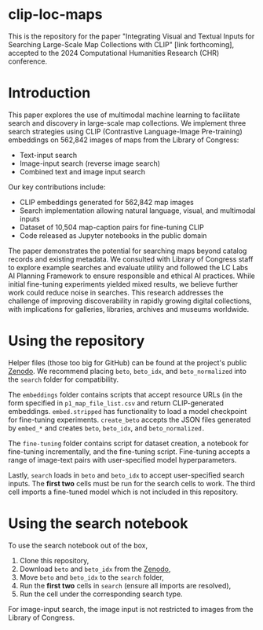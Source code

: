 # clip-loc-maps
This is the repository for the paper "Integrating Visual and Textual Inputs for Searching Large-Scale Map Collections with CLIP" [link forthcoming], accepted to the 2024 Computational Humanities Research (CHR) conference.

# Introduction
This paper explores the use of multimodal machine learning to facilitate search and discovery in large-scale map collections. We implement three search strategies using CLIP (Contrastive Language-Image Pre-training) embeddings on 562,842 images of maps from the Library of Congress:

- Text-input search
- Image-input search (reverse image search)
- Combined text and image input search

Our key contributions include:

- CLIP embeddings generated for 562,842 map images
- Search implementation allowing natural language, visual, and multimodal inputs
- Dataset of 10,504 map-caption pairs for fine-tuning CLIP
- Code released as Jupyter notebooks in the public domain

The paper demonstrates the potential for searching maps beyond catalog records and existing metadata. We consulted with Library of Congress staff to explore example searches and evaluate utility and followed the LC Labs AI Planning Framework to ensure responsible and ethical AI practices.
While initial fine-tuning experiments yielded mixed results, we believe further work could reduce noise in searches. 
This research addresses the challenge of improving discoverability in rapidly growing digital collections, with implications for galleries, libraries, archives and museums worldwide.

# Using the repository

Helper files (those too big for GitHub) can be found at the project's public [Zenodo](https://zenodo.org/records/11538437?preview=1&token=eyJhbGciOiJIUzUxMiJ9.eyJpZCI6IjFmOTY0ZTkxLTI4MTMtNDcwZS1iZDlkLTE3MzI0N2UwZjBhOSIsImRhdGEiOnt9LCJyYW5kb20iOiJmY2I1ZDhiMTdiZjdhZGQ4NGExZmYwYTU0ZWQ5NWEwYyJ9.0UTJ1hiE82QAINiushqIYy5YVmT5Af40XCVJxEc63Eppapa5SK1L_kuGkYx4f_OBQoZ5MHdY2Z27QDyCPXYrbQ). We recommend placing `beto`, `beto_idx`, and `beto_normalized` into the `search` folder for compatibility.

The `embeddings` folder contains scripts that accept resource URLs (in the form specified in `p1_map_file_list.csv` and return CLIP-generated embeddings. `embed.stripped` has functionality to load a model checkpoint for fine-tuning experiments. `create_beto` accepts the JSON files generated by `embed_*` and creates `beto`, `beto_idx`, and `beto_normalized.`

The `fine-tuning` folder contains script for dataset creation, a notebook for fine-tuning incrementally, and the fine-tuning script. Fine-tuning accepts a range of image-text pairs with user-specified model hyperparameters.

Lastly, `search` loads in `beto` and `beto_idx` to accept user-specified search inputs. The **first two** cells must be run for the search cells to work. The third cell imports a fine-tuned model which is not included in this repository.

# Using the search notebook

To use the search notebook out of the box, 
1. Clone this repository,
2. Download `beto` and `beto_idx` from the [Zenodo](https://zenodo.org/records/11538437?preview=1&token=eyJhbGciOiJIUzUxMiJ9.eyJpZCI6IjFmOTY0ZTkxLTI4MTMtNDcwZS1iZDlkLTE3MzI0N2UwZjBhOSIsImRhdGEiOnt9LCJyYW5kb20iOiJmY2I1ZDhiMTdiZjdhZGQ4NGExZmYwYTU0ZWQ5NWEwYyJ9.0UTJ1hiE82QAINiushqIYy5YVmT5Af40XCVJxEc63Eppapa5SK1L_kuGkYx4f_OBQoZ5MHdY2Z27QDyCPXYrbQ),
3. Move `beto` and `beto_idx` to the `search` folder,
4. Run the **first two** cells in `search` (ensure all imports are resolved),
5. Run the cell under the corresponding search type.

For image-input search, the image input is not restricted to images from the Library of Congress. 
